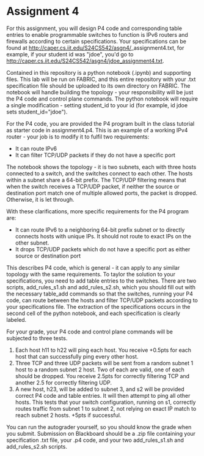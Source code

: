# Assignment 4

For this assignment, you will design P4 code and corresponding table entries to enable programmable switches to function is IPv6 routers and firewalls according to certain specifications. Your specifications can be found at http://caper.cs.iit.edu/S24CS542/asgn4/<username>_assignment4.txt, for example, if your student id was "jdoe", you'd go to http://caper.cs.iit.edu/S24CS542/asgn4/jdoe_assignment4.txt.

Contained in this repository is a python notebook (.ipynb) and supporting files. This lab will be run on FABRIC, and this entire repository with your .txt specification file should be uploaded to its own directory on FABRIC. The notebook will handle building the topology - your responsibility will be just the P4 code and control plane commands. The python notebook will require a single modification - setting student_id to your id (for example, id jdoe sets student_id="jdoe").

For the P4 code, you are provided the P4 program built in the class tutorial as starter code in assignment4.p4. This is an example of a working IPv4 router - your job is to modify it to fulfil two requirements:
- It can route IPv6
- It can filter TCP/UDP packets if they do not have a specific port

The notebook shows the topology - it is two subnets, each with three hosts connected to a switch, and the switches connect to each other. The hosts within a subnet share a 64-bit prefix.
The TCP/UDP filtering means that when the switch receives a TCP/UDP packet, if neither the source or destination port match one of multiple allowed ports, the packet is dropped. Otherwise, it is let through.

With these clarifications, more specific requirements for the P4 program are:
- It can route IPv6 to a neighboring 64-bit prefix subnet or to directly connects hosts with unique IPs. It should not route to exact IPs on the other subnet.
- It drops TCP/UDP packets which do not have a specific port as either source or destination port

This describes P4 code, which is general - it can apply to any similar topology with the same requirements. To taylor the solution to your specifications, you need to add table entries to the switches. There are two scripts, add_rules_s1.sh and add_rules_s2.sh, which you should fill out with the necessary table_add commands so that the switches, running your P4 code, can route between the hosts and filter TCP/UDP packets according to your specifications file. The extraction of the specifications occurs in the second cell of the python notebook, and each specification is clearly labeled.

For your grade, your P4 code and control plane commands will be subjected to three tests.
1. Each host h11 to h22 will ping each host. You receive +0.5pts for each host that can successfully ping every other host.
2. Three TCP and three UDP packets will be sent from a random subnet 1 host to a random subnet 2 host. Two of each are valid, one of each should be dropped. You receive 2.5pts for correctly filtering TCP and another 2.5 for correctly filtering UDP.
3. A new host, h23, will be added to subnet 3, and s2 will be provided correct P4 code and table entries. It will then attempt to ping all other hosts. This tests that your switch configuration, running on s1, correctly routes traffic from subnet 1 to subnet 2, not relying on exact IP match to reach subnet 2 hosts. +5pts if successful.

You can run the autograder yourself, so you should know the grade when you submit. Submission on Blackboard should be a .zip file containing your specification .txt file, your .p4 code, and your two add_rules_s1.sh and add_rules_s2.sh scripts.
